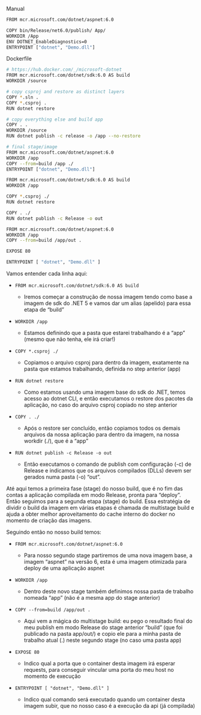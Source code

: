 Manual

```bash
FROM mcr.microsoft.com/dotnet/aspnet:6.0

COPY bin/Release/net6.0/publish/ App/
WORKDIR /App
ENV DOTNET_EnableDiagnostics=0
ENTRYPOINT ["dotnet", "Demo.dll"]
```

Dockerfile

```bash
# https://hub.docker.com/_/microsoft-dotnet
FROM mcr.microsoft.com/dotnet/sdk:6.0 AS build
WORKDIR /source

# copy csproj and restore as distinct layers
COPY *.sln .
COPY *.csproj .
RUN dotnet restore

# copy everything else and build app
COPY . .
WORKDIR /source
RUN dotnet publish -c release -o /app --no-restore

# final stage/image
FROM mcr.microsoft.com/dotnet/aspnet:6.0
WORKDIR /app
COPY --from=build /app ./
ENTRYPOINT ["dotnet", "Demo.dll"]
```


```bash
FROM mcr.microsoft.com/dotnet/sdk:6.0 AS build
WORKDIR /app

COPY *.csproj ./
RUN dotnet restore

COPY . ./
RUN dotnet publish -c Release -o out

FROM mcr.microsoft.com/dotnet/aspnet:6.0
WORKDIR /app
COPY --from=build /app/out .

EXPOSE 80

ENTRYPOINT [ "dotnet", "Demo.dll" ]
```


Vamos entender cada linha aqui:

- `FROM mcr.microsoft.com/dotnet/sdk:6.0 AS build`

  - Iremos começar a construção de nossa imagem tendo como base a imagem de sdk do .NET 5 e vamos dar um alias (apelido) para essa etapa de “build”

- `WORKDIR /app`

  - Estamos definindo que a pasta que estarei trabalhando é a “app” (mesmo que não tenha, ele irá criar!)

- `COPY *.csproj ./`

  - Copiamos o arquivo csproj para dentro da imagem, exatamente na pasta que estamos trabalhando, definida no step anterior (app)

- `RUN dotnet restore`

  - Como estamos usando uma imagem base do sdk do .NET, temos acesso ao dotnet CLI, e então executamos o restore dos pacotes da aplicação, no caso do arquivo csproj copiado no step anterior

- `COPY . ./`

  - Após o restore ser concluído, então copiamos todos os demais arquivos da nossa aplicação para dentro da imagem, na nossa workdir (./), que é a “app”

- `RUN dotnet publish -c Release -o out`

  - Então executamos o comando de publish com configuração (-c) de Release e indicamos que os arquivos compilados (DLLs) devem ser gerados numa pasta (-o) “out”.

Até aqui temos a primeira fase (stage) do nosso build, que é no fim das contas a aplicação compilada em modo Release, pronta para “deploy”. Então seguimos para a segunda etapa (stage) do build. Essa estratégia de dividir o build da imagem em várias etapas é chamada de multistage build e ajuda a obter melhor aproveitamento do cache interno do docker no momento de criação das imagens.

Seguindo então no nosso build temos:

- `FROM mcr.microsoft.com/dotnet/aspnet:6.0`

  - Para nosso segundo stage partiremos de uma nova imagem base, a imagem “aspnet” na versão 6, esta é uma imagem otimizada para deploy de uma aplicação aspnet

- `WORKDIR /app`

  - Dentro deste novo stage também definimos nossa pasta de trabalho nomeada “app” (não é a mesma app do stage anterior)

- `COPY --from=build /app/out .`

  - Aqui vem a mágica do multistage build: eu pego o resultado final do meu publish em modo Release do stage anterior “build” (que foi publicado na pasta app/out/) e copio ele para a minha pasta de trabalho atual (.) neste segundo stage (no caso uma pasta app)

- `EXPOSE 80`

  - Indico qual a porta que o container desta imagem irá esperar requests, para conseguir vincular uma porta do meu host no momento de execução

- `ENTRYPOINT [ "dotnet", "Demo.dll" ]`

  - Indico qual comando será executado quando um container desta imagem subir, que no nosso caso é a execução da api (já compilada)
